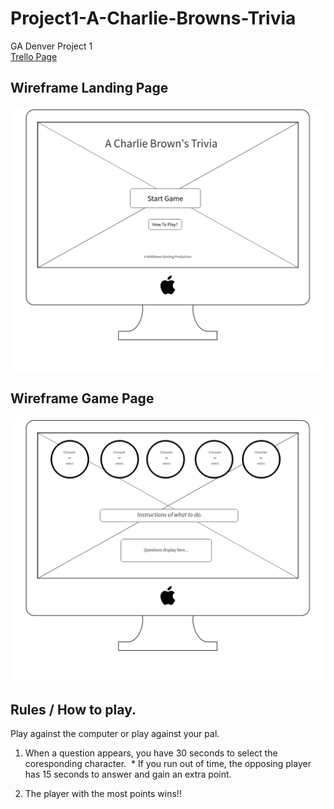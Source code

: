 # Project1-A-Charlie-Browns-Trivia
GA Denver Project 1
</br>
[Trello Page](https://trello.com/b/l1rrTMiq)

## Wireframe Landing Page
![Wire Frames](images/LandingPage.png)

## Wireframe Game Page
![Wire Frames](images/GameBoard.png)

## Rules / How to play.
Play against the computer or play against your pal.

1. When a question appears, you have 30 seconds to select the coresponding character. 
  * If you run out of time, the opposing player has 15 seconds to answer and gain an extra point.

2. The player with the most points wins!!
